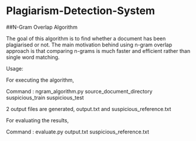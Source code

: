 # Plagiarism-Detection-System

##N-Gram Overlap Algorithm

The goal of this algorithm is to find whether a document has been plagiarised or not. The main motivation behind using n-gram overlap approach is that comparing n-grams is much faster and efficient rather than single word matching.

Usage:

For executing the algorithm,

Command : ngram_algorithm.py source_document_directory suspicious_train suspicious_test

2 output files are generated, output.txt and suspicious_reference.txt

For evaluating the results,

Command : evaluate.py output.txt suspicious_reference.txt

